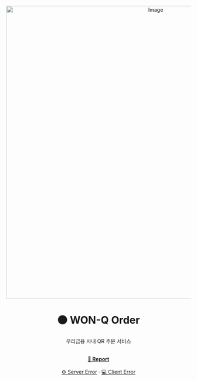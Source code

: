 <p align="center">
  <img width="800" alt="Image" src="https://github.com/user-attachments/assets/72927b0d-5040-48c5-84b7-e30ce3c5d68e" />
</p>
<div align="center">
  <h1>⚫️ WON-Q Order</h1>
  <p>우리금융 사내 QR 주문 서비스</p>
  <br />
  <a href="#"><strong>📑 Report</strong></a>
  <br /><br />
  <a href="https://github.com/WON-Q/api-server/issues">⚙️ Server Error</a> · 
  <a href="https://github.com/WON-Q/merchant-frontend/issues">💻 Client Error</a>
</div>
